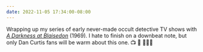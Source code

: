 ```yaml
---
date: 2022-11-05 17:34:00-08:00
---
```


Wrapping up my series of early never-made occult detective TV shows with [_A Darkness at Blaisedon_](https://multoghost.wordpress.com/2022/11/05/before-kolchak-v-a-darkness-at-blaisedon/) (1969). I hate to finish on a downbeat note, but only Dan Curtis fans will be warm about this one. 📺 👻 🕵🏽‍♀️
